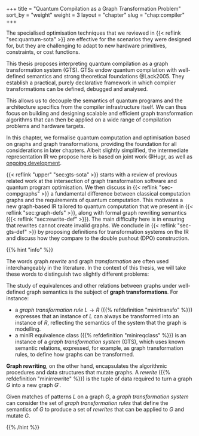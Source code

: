 +++
title = "Quantum Compilation as a Graph Transformation Problem"
sort_by = "weight"
weight = 3
layout = "chapter"
slug = "chap:compiler"
+++

The specialised optimisation techniques that we reviewed in
{{< reflink "sec:quantum-sota" >}} are effective for the scenarios they were
designed for, but they are challenging to adapt to new hardware primitives,
constraints, or cost functions.

This thesis proposes interpreting quantum compilation as a graph transformation
system (GTS). GTSs endow quantum compilation with well-defined semantics and
strong theoretical foundations @Lack2005. They establish a practical, purely
declarative framework in which compiler transformations can be defined, debugged
and analysed.

This allows us to decouple the semantics of quantum programs and the
architecture specifics from the compiler infrastructure itself. We can thus
focus on building and designing scalable and efficient graph transformation
algorithms that can then be applied on a wide range of compilation problems and
hardware targets.

In this chapter, we formalise quantum computation and optimisation based on
graphs and graph transformations, providing the foundation for all
considerations in later chapters. Albeit slightly simplified, the intermediate
representation IR we propose here is based on joint work @Hugr, as well as
[ongoing development](https://github.com/CQCL/hugr).

{{< reflink "upper" "sec:gts-sota" >}} starts with a review of previous related
work at the intersection of graph transformation software and quantum program
optimisation. We then discuss in {{< reflink "sec-compgraphs" >}} a fundamental
difference between classical computation graphs and the requirements of quantum
computation. This motivates a new graph-based IR tailored to quantum computation
that we present in {{< reflink "sec:graph-defs" >}}, along with formal graph
rewriting semantics ({{< reflink "sec:rewrite-def" >}}). The main difficulty
here is in ensuring that rewrites cannot create invalid graphs. We conclude in
{{< reflink "sec-gts-def" >}} by proposing definitions for transformation
systems on the IR and discuss how they compare to the double pushout (DPO)
construction.

{{% hint "info" %}}

The words graph _rewrite_ and graph _transformation_ are often used
interchangeably in the literature. In the context of this thesis, we will take
these words to distinguish two slightly different problems:

The study of equivalences and other relations between graphs under well-defined
graph semantics is the subject of **graph transformations**. For instance:

- a _graph transformation rule_ $L \to R$ ({{% refdefinition "minirtransfo" %}})
  expresses that an instance of $L$ can always be transformed into an instance
  of $R$, reflecting the semantics of the system that the graph is modelling.
- a minIR equivalence class ({{% refdefinition "minireqclass" %}}) is an
  instance of a _graph transformation system_ (GTS), which uses known semantic
  relations, expressed, for example, as graph transformation rules, to define
  how graphs can be transformed.

**Graph rewriting**, on the other hand, encapsulates the algorithmic procedures
and data structures that mutate graphs. A _rewrite_
({{% refdefinition "minirrewrite" %}}) is the tuple of data required to turn a
graph $G$ into a new graph $G'$.

Given matches of patterns $L$ on a graph $G$, a _graph transformation system_
can consider the set of _graph transformation rules_ that define the semantics
of $G$ to produce a set of _rewrites_ that can be applied to $G$ and mutate $G$.

{{% /hint %}}

<!-- The term "rewriting" is also used in this thesis whenever we mention
transformation systems that act not on graphs but on strings and terms, as this
is the standard terminology in those fields. String and term rewriting are never
a research topic in this work and will only be mentioned when reviewing relevant
past work. -->
